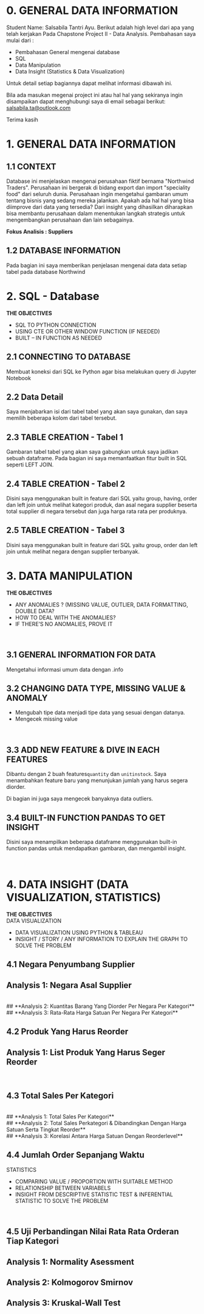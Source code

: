 # **0. GENERAL DATA INFORMATION**

Student Name: Salsabila Tantri Ayu.
Berikut adalah high level dari apa yang telah kerjakan Pada Chapstone Project II - Data Analysis. Pembahasan saya mulai dari : 
* Pembahasan General mengenai database
* SQL
* Data Manipulation
* Data Insight (Statistics & Data Visualization)

Untuk detail setiap bagiannya dapat melihat informasi dibawah ini. 

Bila ada masukan megenai project ini atau hal hal yang sekiranya ingin disampaikan dapat menghubungi saya di email sebagai berikut: salsabila.ta@outlook.com

Terima kasih

# **1. GENERAL DATA INFORMATION**

## **1.1 CONTEXT**

Database ini menjelaskan mengenai perusahaan fiktif bernama "Northwind Traders". Perusahaan ini bergerak di bidang export dan import "speciality food" dari seluruh dunia. Perusahaan ingin mengetahui gambaran umum tentang bisnis yang sedang mereka jalankan. Apakah ada hal hal yang bisa diimprove dari data yang tersedia? Dari insight yang dihasilkan diharapkan bisa membantu perusahaan dalam menentukan langkah strategis untuk mengembangkan perusahaan dan lain sebagainya.
<br>

**Fokus Analisis : Suppliers**

## **1.2 DATABASE INFORMATION**

Pada bagian ini saya memberikan penjelasan mengenai data data setiap tabel pada database Northwind


# **2. SQL - Database**
**THE OBJECTIVES**
* SQL TO PYTHON CONNECTION
* USING CTE OR OTHER WINDOW FUNCTION (IF NEEDED)
* BUILT – IN FUNCTION AS NEEDED

## **2.1 CONNECTING TO DATABASE**
Membuat koneksi dari SQL ke Python agar bisa melakukan query di Jupyter Notebook
<br>

## **2.2 Data Detail**
Saya menjabarkan isi dari tabel tabel yang akan saya gunakan, dan saya memilih beberapa kolom dari tabel tersebut.
<br>

## **2.3 TABLE CREATION - Tabel 1**
Gambaran tabel tabel yang akan saya gabungkan untuk saya jadikan sebuah dataframe. Pada bagian ini saya memanfaatkan fitur built in SQL seperti LEFT JOIN.

## **2.4 TABLE CREATION - Tabel 2**
Disini saya menggunakan built in feature dari SQL yaitu group, having, order dan left join untuk melihat kategori produk, dan asal negara supplier beserta total supplier di negara tersebut dan juga harga rata rata per produknya.

## **2.5 TABLE CREATION - Tabel 3**
Disini saya menggunakan built in feature dari SQL yaitu group, order dan left join untuk melihat negara dengan supplier terbanyak.



# **3. DATA MANIPULATION**
**THE OBJECTIVES**
* ANY ANOMALIES ? (MISSING VALUE, OUTLIER, DATA FORMATTING, DOUBLE DATA? 
* HOW TO DEAL WITH THE ANOMALIES? 
* IF THERE’S NO ANOMALIES, PROVE IT 
<br>

## **3.1 GENERAL INFORMATION FOR DATA**
Mengetahui informasi umum data dengan .info
<br>

## **3.2 CHANGING DATA TYPE, MISSING VALUE & ANOMALY**
* Mengubah tipe data menjadi tipe data yang sesuai dengan datanya. 
* Mengecek missing value
<br>

## **3.3 ADD NEW FEATURE & DIVE IN EACH FEATURES**
Dibantu dengan 2 buah features```quantity``` dan ```unitinstock```. Saya menambahkan feature baru yang menunjukan jumlah yang harus segera diorder.

Di bagian ini juga saya mengecek banyaknya data outliers.

## **3.4 BUILT-IN FUNCTION PANDAS TO GET INSIGHT**
Disini saya menampilkan beberapa dataframe menggunakan built-in function pandas untuk mendapatkan gambaran, dan mengambil insight.

<br>

# **4. DATA INSIGHT (DATA VISUALIZATION, STATISTICS)**
**THE OBJECTIVES**
<br>
DATA VISUALIZATION
* DATA VISUALIZATION USING PYTHON & TABLEAU
* INSIGHT / STORY / ANY INFORMATION TO EXPLAIN THE GRAPH TO SOLVE THE PROBLEM



## 4.1 **Negara Penyumbang Supplier**
## **Analysis 1: Negara Asal Supplier**
<br>
## **Analysis 2: Kuantitas Barang Yang Diorder Per Negara Per Kategori**
<br>
## **Analysis 3: Rata-Rata Harga Satuan Per Negara Per Kategori**



## 4.2 **Produk Yang Harus Reorder**
## **Analysis 1: List Produk Yang Harus Seger Reorder**
<br>

## 4.3 Total Sales Per Kategori
<br>
## **Analysis 1: Total Sales Per Kategori**
<br>
## **Analysis 2: Total Sales Perkategori & Dibandingkan Dengan Harga Satuan Serta Tingkat Reorder**
<br>
## **Analysis 3: Korelasi Antara Harga Satuan Dengan Reorderlevel**

## 4.4 **Jumlah Order Sepanjang Waktu**


STATISTICS
* COMPARING VALUE / PROPORTION WITH SUITABLE METHOD
* RELATIONSHIP BETWEEN VARIABELS 
* INSIGHT FROM DESCRIPTIVE STATISTIC TEST & INFERENTIAL STATISTIC TO SOLVE THE PROBLEM
<br>

## **4.5 Uji Perbandingan Nilai Rata Rata Orderan Tiap Kategori**
## **Analysis 1: Normality Asessment**
## **Analysis 2: Kolmogorov Smirnov**
## **Analysis 3: Kruskal-Wall Test**

